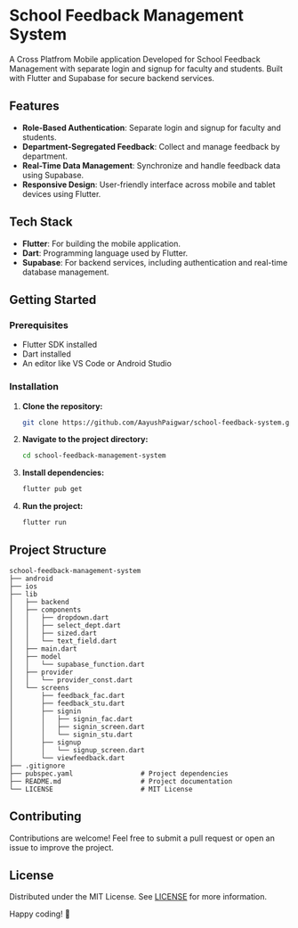 # School Feedback Management System

A Cross Platfrom Mobile application Developed for School Feedback Management with separate login and signup for faculty and students. 
Built with Flutter and Supabase for secure backend services.

## Features

- **Role-Based Authentication**: Separate login and signup for faculty and students.
- **Department-Segregated Feedback**: Collect and manage feedback by department.
- **Real-Time Data Management**: Synchronize and handle feedback data using Supabase.
- **Responsive Design**: User-friendly interface across mobile and tablet devices using Flutter.

## Tech Stack

- **Flutter**: For building the mobile application.
- **Dart**: Programming language used by Flutter.
- **Supabase**: For backend services, including authentication and real-time database management.

## Getting Started

### Prerequisites

- Flutter SDK installed
- Dart installed
- An editor like VS Code or Android Studio

### Installation

1. **Clone the repository:**

    ```bash
    git clone https://github.com/AayushPaigwar/school-feedback-system.git
    ```

2. **Navigate to the project directory:**

    ```bash
    cd school-feedback-management-system
    ```

3. **Install dependencies:**

    ```bash
    flutter pub get
    ```

4. **Run the project:**

    ```bash
    flutter run
    ```

## Project Structure

```
school-feedback-management-system
├── android
├── ios
├── lib
│   ├── backend
│   ├── components
│   │   ├── dropdown.dart
│   │   ├── select_dept.dart
│   │   ├── sized.dart
│   │   └── text_field.dart
│   ├── main.dart
│   ├── model
│   │   └── supabase_function.dart
│   ├── provider
│   │   └── provider_const.dart
│   └── screens
│       ├── feedback_fac.dart
│       ├── feedback_stu.dart
│       ├── signin
│       │   ├── signin_fac.dart
│       │   ├── signin_screen.dart
│       │   └── signin_stu.dart
│       ├── signup
│       │   └── signup_screen.dart
│       └── viewfeedback.dart
├── .gitignore
├── pubspec.yaml                 # Project dependencies
├── README.md                    # Project documentation
└── LICENSE                      # MIT License
```

## Contributing

Contributions are welcome! Feel free to submit a pull request or open an issue to improve the project.

## License

Distributed under the MIT License. See [LICENSE](LICENSE) for more information.

Happy coding! 🚀
